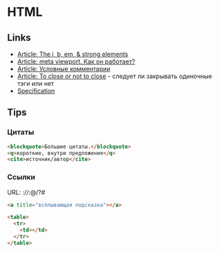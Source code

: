 # HTML

## Links
- [Article: The i, b, em, &amp; strong elements](http://html5doctor.com/i-b-em-strong-element/)
- [Article: meta viewport. Как он работает?](https://itchief.ru/lessons/html-and-css/meta-viewport-how-it-works)
- [Article: Условные комментарии](http://xiper.net/collect/html-and-css-tricks/css-tricks/uslovnie-commentarii)
- [Article: To close or not to close](http://www.colorglare.com/2014/02/03/to-close-or-not-to-close.html) - следует ли закрывать одиночные тэги или нет
- [Specification](https://www.w3.org/TR/html5/)

## Tips

### Цитаты
```html
<blockquote>Большие цитаты.</blockquote>
<q>короткие, внутри предложения</q>
<cite>источник/автор</cite>
```

### Ссылки
URL: <scheme>://<login>:<password>@<host><port>/<URL-path>?<params>#<anchor>
```html
<a title="всплывающая подсказка"></a>
```

```html
<table>
  <tr>
    <td></td>
  </tr>
</table>
```

